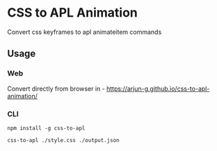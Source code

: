 # CSS to APL Animation
Convert css keyframes to apl animateitem commands

## Usage

### Web

Convert directly from browser in - https://arjun-g.github.io/css-to-apl-animation/

### CLI

```
npm install -g css-to-apl

css-to-apl ./style.css ./output.json
```


